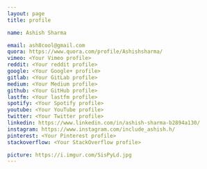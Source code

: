 ```yaml
---
layout: page
title: profile

name: Ashish Sharma

email: ash8cool@gmail.com
quora: https://www.quora.com/profile/Ashishsharma/
vimeo: <Your Vimeo profile>
reddit: <Your reddit profile>
google: <Your Google+ profile>
gitlab: <Your GitLab profile>
medium: <Your Medium profile>
github: <Your GitHub profile> 
lastfm: <Your lastfm profile>
spotify: <Your Spotify profile>
youtube: <Your YouTube profile>
twitter: <Your Twitter profile>
linkedin: https://www.linkedin.com/in/ashish-sharma-b2894a130/
instagram: https://www.instagram.com/include_ashish.h/
pinterest: <Your Pinterest profile>
stackoverflow: <Your StackOverflow profile>

picture: https://i.imgur.com/SisPyLd.jpg
---
```

